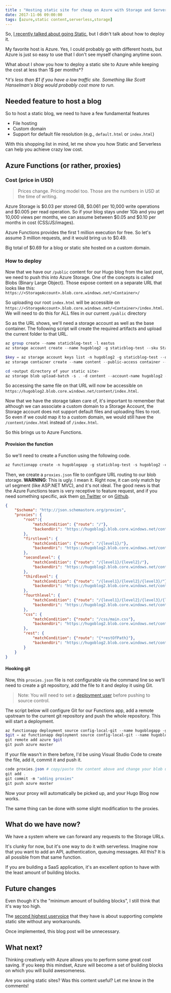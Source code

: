 ```yaml
---
title : "Hosting static site for cheap on Azure with Storage and Serverless"
date: 2017-11-06 09:00:00
tags: [azure,static content,serverless,storage]
---
```


So, [I recently talked about going Static](/post/breaking-the-shackles-of-server-frameworks-with-static-content), but I didn't talk about how to deploy it.

My favorite host is Azure. Yes, I could probably go with different hosts, but Azure is just so easy to use that I don't see myself changing anytime soon.

What about I show you how to deploy a static site to Azure while keeping the cost at less than 1$ per months*?

**it's less than $1 if you have a low traffic site. Something like Scott Hanselman's blog would probably cost more to run.*

## Needed feature to host a blog

So to host a static blog, we need to have a few fundamental features

* File hosting
* Custom domain 
* Support for default file resolution (e.g., `default.html` or `index.html`)

With this shopping list in mind, let me show you how Static and Serverless can help you achieve crazy low cost. 

## Azure Functions (or rather, proxies)

### Cost (price in USD)

> Prices change. Pricing model too. Those are the numbers in USD at the time of writing.

Azure Storage is $0.03 per stored GB, $0.061 per 10,000 write operations and $0.005 per read operation. So if your blog stays under 1Gb and you get 10,000 views per months, we can assume between $0.05 and $0.10 per months in cost (CSS/JS/images).

Azure Functions provides the first 1 million execution for free. So let's assume 3 million requests, and it would bring us to $0.49.

Big total of $0.69 for a blog or static site hosted on a custom domain. 

### How to deploy

Now that we have our `/public` content for our Hugo blog from the last post, we need to push this into Azure Storage. One of the concepts is called Blobs (Binary Large Object). Those expose content on a separate URL that looks like this: `https://<StorageAccount>.blob.core.windows.net/<Container>/`

So uploading our root `index.html` will be accessible on `https://<StorageAccount>.blob.core.windows.net/<Container>/index.html`. We will need to do this for ALL files in our current `/public` directory

So as the URL shows, we'll need a storage account as well as the base container. The following script will create the required artifacts and upload the current folder to that URL.

```powershell
az group create --name staticblog-test -l eastus
az storage account create --name hugoblog2 -g staticblog-test --sku Standard_LRS

$key = az storage account keys list -n hugoblog2 -g staticblog-test --query [0].value -o tsv
az storage container create --name content --public-access container --account-name hugoblog2 --account-key $key

cd <output directory of your static site>
az storage blob upload-batch -s . -d content --account-name hugoblog2 --account-key $key --max-connections 20
```

So accessing the same file on that URL will now be accessible on `https://hugoblog2.blob.core.windows.net/content/index.html`.

Now that we have the storage taken care of, it's important to remember that although we can associate a custom domain to a Storage Account, the Storage account does not support default files and uploading files to root. So even if we could map it to a custom domain, we would still have the `/content/index.html` instead of `/index.html`. 

So this brings us to Azure Functions.

#### Provision the function

So we'll need to create a Function using the following code. 

```powershell 
az functionapp create -n hugoblogapp -g staticblog-test -s hugoblog2 -c eastus2
```

Then, we create a `proxies.json` file to configure URL routing to our blob storage. **WARNING**: This is ugly. I mean it. Right now, it can only match by url segment (like ASP.NET MVC), and it's not ideal. The good news is that the Azure Functions team is very receptive to feature request, and if you need something specific, ask them [on Twitter](https://twitter.com/AzureFunctions) or on [Github](https://github.com/Azure/Azure-Functions/issues).

```json
{
    "$schema": "http://json.schemastore.org/proxies",
    "proxies": {
        "root":{
            "matchCondition": {"route": "/"},
            "backendUri": "https://hugoblog2.blob.core.windows.net/content/index.html"
        },
        "firstlevel": {
            "matchCondition": {"route": "/{level1}/"},
            "backendUri": "https://hugoblog2.blob.core.windows.net/content/{level1}/index.html"
        },
        "secondlevel": {
            "matchCondition": {"route": "/{level1}/{level2}/"},
            "backendUri": "https://hugoblog2.blob.core.windows.net/content/{level1}/{level2}/index.html"
        },
        "thirdlevel": {
            "matchCondition": {"route": "/{level1}/{level2}/{level3}/"},
            "backendUri": "https://hugoblog2.blob.core.windows.net/content/{level1}/{level2}/{level3}/index.html"
        },
        "fourthlevel": {
            "matchCondition": {"route": "/{level1}/{level2}/{level3}/{level4}/"},
            "backendUri": "https://hugoblog2.blob.core.windows.net/content/{level1}/{level2}/{level3}/{level4}/index.html"
        },
        "css": {
            "matchCondition": {"route": "/css/main.css"},
            "backendUri": "https://hugoblog2.blob.core.windows.net/content/css/main.css"
        },
        "rest": {
            "matchCondition": {"route": "{*restOfPath}"},
            "backendUri": "https://hugoblog2.blob.core.windows.net/content/{restOfPath}"
        }
    }
}
```

#### Hooking git

Now, this `proxies.json` file is not configurable via the command line so we'll need to create a git repository, add the file to it and deploy it using Git.

> Note: You will need to set a [deployment user](https://docs.microsoft.com/en-us/cli/azure/webapp/deployment/user?view=azure-cli-latest&WT.mc_id=personal-blog-marouill) before pushing to source control.

The script below will configure Git for our Functions app, add a remote upstream to the current git repository and push the whole repository. This will start a deployment. 


```powershell
az functionapp deployment source config-local-git --name hugoblogapp -g staticblog-test
$git = az functionapp deployment source config-local-git --name hugoblogapp -g staticblog-test -o tsv
git remote add azure $git
git push azure master
```

If your file wasn't in there before, I'd be using Visual Studio Code to create the file, add it, commit it and push it.

```powershell
code proxies.json # copy/paste the content above and change your blob url
git add .
git commit -m "adding proxies"
git push azure master
```

Now your proxy will automatically be picked up, and your Hugo Blog now works.

The same thing can be done with some slight modification to the proxies.

## What do we have now? 

We have a system where we can forward any requests to the Storage URLs.

It's clunky for now, but it's one way to do it with serverless. Imagine now that you want to add an API, authentication, queuing messages. All this? It is all possible from that same function.

If you are building a SaaS application, it's an excellent option to have with the least amount of building blocks.

## Future changes

Even though it's the "minimum amount of building blocks", I still think that it's way too high.

The [second highest uservoice](https://feedback.azure.com/forums/217298-storage/suggestions/6417741-static-website-hosting-in-azure-blob-storage?WT.mc_id=personal-blog-marouill) that they have is about supporting complete static site without any workarounds.

Once implemented, this blog post will be unnecessary.

## What next?

Thinking creatively with Azure allows you to perform some great cost saving. If you keep this mindset, Azure will become a set of building blocks on which you will build awesomeness. 

Are you using static sites? Was this content useful? Let me know in the comments!